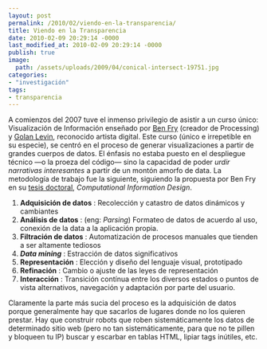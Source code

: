```yaml
---
layout: post
permalink: /2010/02/viendo-en-la-transparencia/
title: Viendo en la Transparencia
date: 2010-02-09 20:29:14 -0000
last_modified_at: 2010-02-09 20:29:14 -0000
publish: true
image:
  path: /assets/uploads/2009/04/conical-intersect-19751.jpg
categories:
- "investigación"
tags:
- transparencia
---
```

A comienzos del 2007 tuve el inmenso privilegio de asistir a un curso único: Visualización de Información enseñado por [Ben Fry](http://www.benfry.com/ "Página personal de Ben Fry") (creador de Processing) y [Golan Levin](http://www.flong.com/ "Página personal de Golan Levin"), reconocido artista digital. Este curso (único e irrepetible en su especie), se centró en el proceso de generar visualizaciones a partir de grandes cuerpos de datos. El énfasis no estaba puesto en el despliegue técnico —o la proeza del código— sino la capacidad de poder _urdir narrativas interesantes_ a partir de un montón amorfo de data. La metodología de trabajo fue la siguiente, siguiendo la propuesta por Ben Fry en su [tesis doctoral](http://benfry.com/phd/dissertation-050312b-acrobat.pdf "Tesis completa en PDF"), _Computational Information Design_.

  1. **Adquisición de datos** : Recolección y catastro de datos dinámicos y cambiantes
  2. **Análisis de datos** : (eng: _Parsing_) Formateo de datos de acuerdo al uso, conexión de la data a la aplicación propia.
  3. **Filtración de datos** : Automatización de procesos manuales que tienden a ser altamente tediosos
  4. _**Data mining**_ : Estracción de datos significativos
  5. **Representación** : Elección y diseño del lenguaje visual, prototipado
  6. **Refinación** : Cambio o ajuste de las leyes de representación
  7. **Interacción** : Transición contínua entre los diversos estados o puntos de vista alternativos, navegación y adaptación por parte del usuario.

Claramente la parte más sucia del proceso es la adquisición de datos porque generalmente hay que sacarlos de lugares donde no los quieren prestar. Hay que construir robots que roben sistemáticamente los datos de determinado sitio web (pero no tan sistemáticamente, para que no te pillen y bloqueen tu IP) buscar y escarbar en tablas HTML, lipiar tags inútiles, etc.

